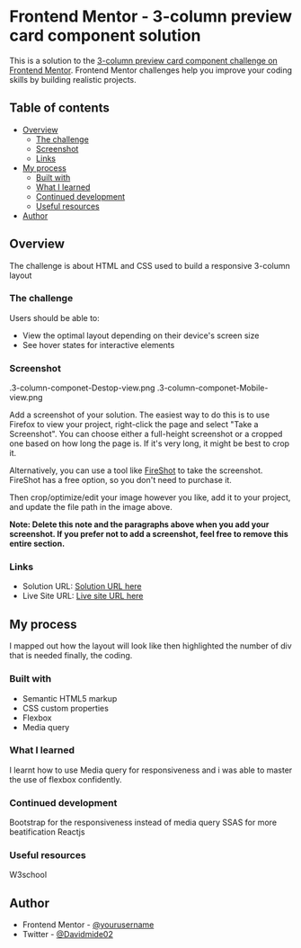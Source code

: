 # Frontend Mentor - 3-column preview card component solution

This is a solution to the [3-column preview card component challenge on Frontend Mentor](https://www.frontendmentor.io/challenges/3column-preview-card-component-pH92eAR2-). Frontend Mentor challenges help you improve your coding skills by building realistic projects. 

## Table of contents

- [Overview](#overview)
  - [The challenge](#the-challenge)
  - [Screenshot](#screenshot)
  - [Links](#links)
- [My process](#my-process)
  - [Built with](#built-with)
  - [What I learned](#what-i-learned)
  - [Continued development](#continued-development)
  - [Useful resources](#useful-resources)
- [Author](#author)



## Overview
The challenge is about HTML and CSS used  to build a responsive 3-column layout

### The challenge

Users should be able to:

- View the optimal layout depending on their device's screen size
- See hover states for interactive elements

### Screenshot
.3-column-componet-Destop-view.png
.3-column-componet-Mobile-view.png




Add a screenshot of your solution. The easiest way to do this is to use Firefox to view your project, right-click the page and select "Take a Screenshot". You can choose either a full-height screenshot or a cropped one based on how long the page is. If it's very long, it might be best to crop it.

Alternatively, you can use a tool like [FireShot](https://getfireshot.com/) to take the screenshot. FireShot has a free option, so you don't need to purchase it. 

Then crop/optimize/edit your image however you like, add it to your project, and update the file path in the image above.

**Note: Delete this note and the paragraphs above when you add your screenshot. If you prefer not to add a screenshot, feel free to remove this entire section.**

### Links

- Solution URL: [Solution URL here](https://github.com/Davidmide02/3-column-component.git)
- Live Site URL: [Live site URL here](https://davidmide02.github.io/3-column-component/)

## My process
I mapped out how the layout will look like
then highlighted the number of div that is needed
finally, the coding.

### Built with

- Semantic HTML5 markup
- CSS custom properties
- Flexbox
- Media query


### What I learned

I learnt how to use Media query for responsiveness
and i was able to master the use of flexbox confidently.


### Continued development

Bootstrap for the responsiveness instead of media query
SSAS for more beatification
Reactjs

### Useful resources
W3school


## Author
- Frontend Mentor - [@yourusername](https://www.frontendmentor.io/profile/yourusername)
- Twitter - [@Davidmide02](https://www.twitter.com/Davidmide02)




